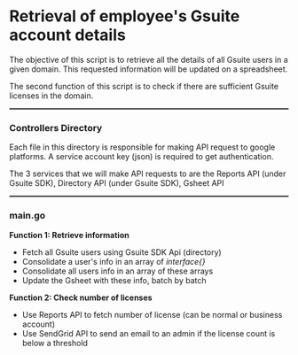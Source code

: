 # Retrieval of employee's Gsuite account details

The objective of this script is to retrieve all the details of all Gsuite users in a given domain. This requested information will be updated on a spreadsheet.

The second function of this script is to check if there are sufficient Gsuite licenses in the domain.
<hr style="border:1px solid gray">

### Controllers Directory
 
Each file in this directory is responsible for making API request to google platforms. A service account key (json) is required to get authentication. 

The 3 services that we will make API requests to are the Reports API (under Gsuite SDK), Directory API (under Gsuite SDK), Gsheet API
<hr style="border:1px solid gray">

### main.go

**Function 1: Retrieve information**
- Fetch all Gsuite users using Gsuite SDK Api (directory)
- Consolidate a user's info in an array of  _interface{}_
- Consolidate all users info in an array of these arrays 
- Update the Gsheet with these info, batch by batch

**Function 2: Check number of licenses**
- Use Reports API to fetch number of license (can be normal or business account)
- Use SendGrid API to send an email to an admin if the license count is below a threshold